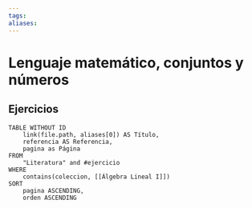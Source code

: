 ```yaml
---
tags: 
aliases:
---
```

# Lenguaje matemático, conjuntos y números

## Ejercicios
```dataview
TABLE WITHOUT ID
    link(file.path, aliases[0]) AS Título,
    referencia AS Referencia,
    pagina as Página
FROM
    "Literatura" and #ejercicio
WHERE
    contains(coleccion, [[Álgebra Lineal I]])
SORT
    pagina ASCENDING,
    orden ASCENDING
```
